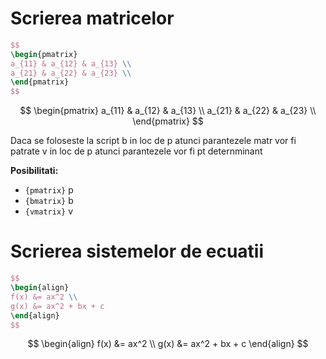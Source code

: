 <script id="MathJax-script" async src="https://cdn.jsdelivr.net/npm/mathjax@3/es5/tex-mml-chtml.js"></script>

# Scrierea matricelor


```LaTeX
$$
\begin{pmatrix}
a_{11} & a_{12} & a_{13} \\
a_{21} & a_{22} & a_{23} \\
\end{pmatrix}
$$
```

$$
\begin{pmatrix}
a_{11} & a_{12} & a_{13} \\
a_{21} & a_{22} & a_{23} \\
\end{pmatrix}
$$

Daca se foloseste la script b in loc de p atunci parantezele matr vor fi patrate
                            v in loc de p atunci parantezele vor fi pt deternminant

**Posibilitati:**                            

- `{pmatrix}`  p
- `{bmatrix}`  b
- `{vmatrix}`  v


# Scrierea sistemelor de ecuatii

```LaTeX
$$
\begin{align}
f(x) &= ax^2 \\
g(x) &= ax^2 + bx + c
\end{align}
$$
```

$$
\begin{align}
f(x) &= ax^2 \\
g(x) &= ax^2 + bx + c
\end{align}
$$
